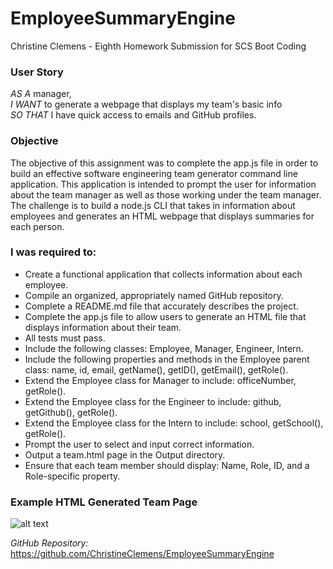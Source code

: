 # EmployeeSummaryEngine
Christine Clemens - Eighth Homework Submission for SCS Boot Coding

### User Story
*AS A* manager,     
*I WANT* to generate a webpage that displays my team's basic info     
*SO THAT* I have quick access to emails and GitHub profiles. 

### Objective
The objective of this assignment was to complete the app.js file in order to build an effective software engineering team generator command line application. This application is intended to prompt the user for information about the team manager as well as those working under the team manager. The challenge is to build a node.js CLI that takes in information about employees and generates an HTML webpage that displays summaries for each person. 

### I was required to:
* Create a functional application that collects information about each employee.
* Compile an organized, appropriately named GitHub repository.
* Complete a README.md file that accurately describes the project.
* Complete the app.js file to allow users to generate an HTML file that displays information about their team.
* All tests must pass.
* Include the following classes: Employee, Manager, Engineer, Intern.
* Include the following properties and methods in the Employee parent class: name, id, email, getName(), getID(), getEmail(), getRole().
* Extend the Employee class for Manager to include: officeNumber, getRole().
* Extend the Employee class for the Engineer to include: github, getGithub(), getRole().
* Extend the Employee class for the Intern to include: school, getSchool(), getRole().
* Prompt the user to select and input correct information. 
* Output a team.html page in the Output directory.
* Ensure that each team member should display: Name, Role, ID, and a Role-specific property.

### Example HTML Generated Team Page
![alt text]()

*GitHub Repository:* https://github.com/ChristineClemens/EmployeeSummaryEngine